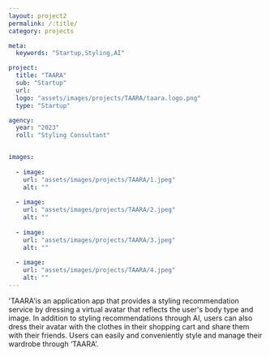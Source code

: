 ```yaml
---
layout: project2
permalink: /:title/
category: projects

meta:
  keywords: "Startup,Styling,AI"

project:
  title: "TAARA"
  sub: "Startup"
  url: 
  logo: "assets/images/projects/TAARA/taara.logo.png"
  type: "Startup"

agency:
  year: "2023"
  roll: "Styling Consultant"


images:
  
  - image:
    url: "assets/images/projects/TAARA/1.jpeg"
    alt: ""
    
  - image:
    url: "assets/images/projects/TAARA/2.jpeg"
    alt: ""
    
  - image:
    url: "assets/images/projects/TAARA/3.jpeg"
    alt: ""
   
  - image:
    url: "assets/images/projects/TAARA/4.jpeg"
    alt: "" 
---
```

<p>'TAARA'is an application app that provides a styling recommendation service by dressing a virtual avatar that reflects the user's body type and image. In addition to styling recommendations through AI, users can also dress their avatar with the clothes in their shopping cart and share them with their friends. Users can easily and conveniently style and manage their wardrobe through ‘TAARA’. </p>
<br>
<br>
<br>
<br>
<br>
